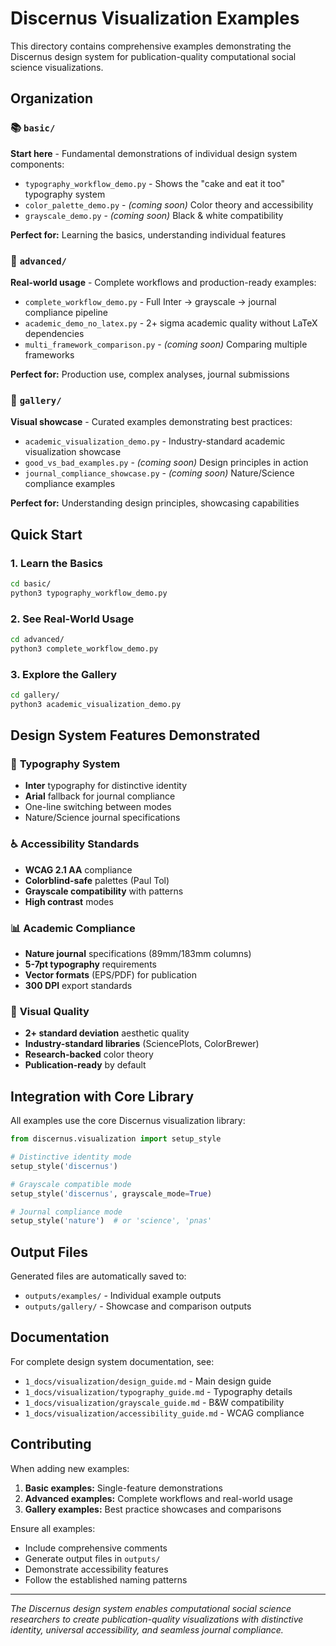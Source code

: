 # Discernus Visualization Examples

This directory contains comprehensive examples demonstrating the Discernus design system for publication-quality computational social science visualizations.

## Organization

### 📚 `basic/`
**Start here** - Fundamental demonstrations of individual design system components:

- `typography_workflow_demo.py` - Shows the "cake and eat it too" typography system
- `color_palette_demo.py` - *(coming soon)* Color theory and accessibility
- `grayscale_demo.py` - *(coming soon)* Black & white compatibility

**Perfect for:** Learning the basics, understanding individual features

### 🚀 `advanced/`
**Real-world usage** - Complete workflows and production-ready examples:

- `complete_workflow_demo.py` - Full Inter → grayscale → journal compliance pipeline
- `academic_demo_no_latex.py` - 2+ sigma academic quality without LaTeX dependencies
- `multi_framework_comparison.py` - *(coming soon)* Comparing multiple frameworks

**Perfect for:** Production use, complex analyses, journal submissions

### 🎨 `gallery/`
**Visual showcase** - Curated examples demonstrating best practices:

- `academic_visualization_demo.py` - Industry-standard academic visualization showcase
- `good_vs_bad_examples.py` - *(coming soon)* Design principles in action
- `journal_compliance_showcase.py` - *(coming soon)* Nature/Science compliance examples

**Perfect for:** Understanding design principles, showcasing capabilities

## Quick Start

### 1. Learn the Basics
```bash
cd basic/
python3 typography_workflow_demo.py
```

### 2. See Real-World Usage  
```bash
cd advanced/
python3 complete_workflow_demo.py
```

### 3. Explore the Gallery
```bash
cd gallery/
python3 academic_visualization_demo.py
```

## Design System Features Demonstrated

### 🎯 **Typography System**
- **Inter** typography for distinctive identity
- **Arial** fallback for journal compliance
- One-line switching between modes
- Nature/Science journal specifications

### ♿ **Accessibility Standards**
- **WCAG 2.1 AA** compliance
- **Colorblind-safe** palettes (Paul Tol)
- **Grayscale compatibility** with patterns
- **High contrast** modes

### 📊 **Academic Compliance**
- **Nature journal** specifications (89mm/183mm columns)
- **5-7pt typography** requirements
- **Vector formats** (EPS/PDF) for publication
- **300 DPI** export standards

### 🎨 **Visual Quality**
- **2+ standard deviation** aesthetic quality
- **Industry-standard libraries** (SciencePlots, ColorBrewer)
- **Research-backed** color theory
- **Publication-ready** by default

## Integration with Core Library

All examples use the core Discernus visualization library:

```python
from discernus.visualization import setup_style

# Distinctive identity mode
setup_style('discernus')

# Grayscale compatible mode  
setup_style('discernus', grayscale_mode=True)

# Journal compliance mode
setup_style('nature')  # or 'science', 'pnas'
```

## Output Files

Generated files are automatically saved to:
- `outputs/examples/` - Individual example outputs
- `outputs/gallery/` - Showcase and comparison outputs

## Documentation

For complete design system documentation, see:
- `1_docs/visualization/design_guide.md` - Main design guide
- `1_docs/visualization/typography_guide.md` - Typography details  
- `1_docs/visualization/grayscale_guide.md` - B&W compatibility
- `1_docs/visualization/accessibility_guide.md` - WCAG compliance

## Contributing

When adding new examples:

1. **Basic examples:** Single-feature demonstrations
2. **Advanced examples:** Complete workflows and real-world usage
3. **Gallery examples:** Best practice showcases and comparisons

Ensure all examples:
- Include comprehensive comments
- Generate output files in `outputs/`
- Demonstrate accessibility features
- Follow the established naming patterns

---

*The Discernus design system enables computational social science researchers to create publication-quality visualizations with distinctive identity, universal accessibility, and seamless journal compliance.* 